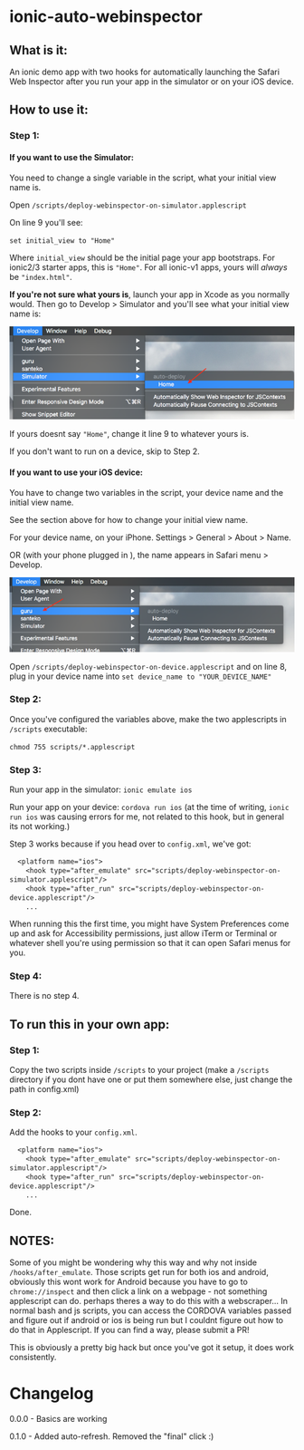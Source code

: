 # ionic-auto-webinspector


## What is it:

An ionic demo app with two hooks for automatically launching the Safari Web Inspector after you run your app in the simulator or on your iOS device. 

## How to use it:

### Step 1:

#### If you want to use the Simulator:

You need to change a single variable in the script, what your initial view name is. 

Open `/scripts/deploy-webinspector-on-simulator.applescript`

On line 9 you'll see:

`set initial_view to "Home"`

Where `initial_view` should be the initial page your app bootstraps. For ionic2/3 starter apps, this is `"Home"`. For all ionic-v1 apps, yours will *always* be `"index.html"`. 

**If you're not sure what yours is**, launch your app in Xcode as you normally would. Then go to Develop > Simulator and you'll see what your initial view name is:

![Screenshot 1](/readme_imgs/screenshot1.png?raw=true "How to find your initial view name")

If yours doesnt say  `"Home"`, change it line 9 to whatever yours is. 

If you don't want to run on a device, skip to Step 2. 

#### If you want to use your iOS device:

You have to change two variables in the script, your device name and the initial view name.

See the section above for how to change your initial view name. 

For your device name, on your iPhone. Settings > General > About > Name.

OR (with your phone plugged in ), the name appears in Safari menu > Develop. 

![Screenshot 2](/readme_imgs/screenshot2.png?raw=true "Find Device Name")

Open `/scripts/deploy-webinspector-on-device.applescript` and on line 8, plug in your device name into `set device_name to "YOUR_DEVICE_NAME"`


### Step 2:
Once you've configured the variables above, make the two applescripts in `/scripts` executable:

`chmod 755 scripts/*.applescript` 

### Step 3:
Run your app in the simulator: `ionic emulate ios`

Run your app on your device: `cordova run ios` (at the time of writing, `ionic run ios` was causing errors for me, not related to this hook, but in general its not working.)

Step 3 works because if you head over to `config.xml`, we've got:

```
  <platform name="ios">
    <hook type="after_emulate" src="scripts/deploy-webinspector-on-simulator.applescript"/>
    <hook type="after_run" src="scripts/deploy-webinspector-on-device.applescript"/>
    ...
```

When running this the first time, you might have System Preferences come up and ask for Accessibility permissions, just allow iTerm or Terminal or whatever shell you're using permission so that it can open Safari menus for you. 

### Step 4:
There is no step 4.


## To run this in your own app:

### Step 1:
Copy the two scripts inside `/scripts` to your project (make a `/scripts` directory if you dont have one or put them somewhere else, just change the path in config.xml)

### Step 2:
Add the hooks to your `config.xml`.
```
  <platform name="ios">
    <hook type="after_emulate" src="scripts/deploy-webinspector-on-simulator.applescript"/>
    <hook type="after_run" src="scripts/deploy-webinspector-on-device.applescript"/>
    ...
```

Done. 

## NOTES: 

Some of you might be wondering why this way and why not inside `/hooks/after_emulate`. Those scripts get run for both ios and android, obviously this wont work for Android because you have to go to `chrome://inspect` and then click a link on a webpage - not something applescript can do. perhaps theres a way to do this with a webscraper... In normal bash and js scripts, you can access the CORDOVA variables passed and figure out if android or ios is being run but I couldnt figure out how to do that in Applescript. If you can find a way, please submit a PR! 

This is obviously a pretty big hack but once you've got it setup, it does work consistently. 


# Changelog

0.0.0 - Basics are working

0.1.0 - Added auto-refresh. Removed the "final" click :)